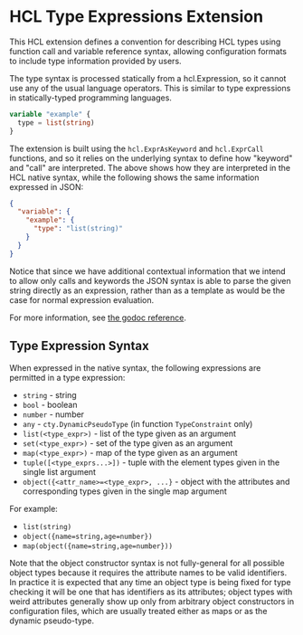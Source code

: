 # HCL Type Expressions Extension

This HCL extension defines a convention for describing HCL types using function
call and variable reference syntax, allowing configuration formats to include
type information provided by users.

The type syntax is processed statically from a hcl.Expression, so it cannot
use any of the usual language operators. This is similar to type expressions
in statically-typed programming languages.

```terraform
variable "example" {
  type = list(string)
}
```

The extension is built using the `hcl.ExprAsKeyword` and `hcl.ExprCall`
functions, and so it relies on the underlying syntax to define how "keyword"
and "call" are interpreted. The above shows how they are interpreted in
the HCL native syntax, while the following shows the same information
expressed in JSON:

```json
{
  "variable": {
    "example": {
      "type": "list(string)"
    }
  }
}
```

Notice that since we have additional contextual information that we intend
to allow only calls and keywords the JSON syntax is able to parse the given
string directly as an expression, rather than as a template as would be
the case for normal expression evaluation.

For more information, see [the godoc reference](http://godoc.org/github.com/hashicorp/hcl2/ext/typeexpr).

## Type Expression Syntax

When expressed in the native syntax, the following expressions are permitted
in a type expression:

* `string` - string
* `bool` - boolean
* `number` - number
* `any` - `cty.DynamicPseudoType` (in function `TypeConstraint` only)
* `list(<type_expr>)` - list of the type given as an argument
* `set(<type_expr>)` - set of the type given as an argument
* `map(<type_expr>)` - map of the type given as an argument
* `tuple([<type_exprs...>])` - tuple with the element types given in the single list argument
* `object({<attr_name>=<type_expr>, ...}` - object with the attributes and corresponding types given in the single map argument

For example:

* `list(string)`
* `object({name=string,age=number})`
* `map(object({name=string,age=number}))`

Note that the object constructor syntax is not fully-general for all possible
object types because it requires the attribute names to be valid identifiers.
In practice it is expected that any time an object type is being fixed for
type checking it will be one that has identifiers as its attributes; object
types with weird attributes generally show up only from arbitrary object
constructors in configuration files, which are usually treated either as maps
or as the dynamic pseudo-type.
